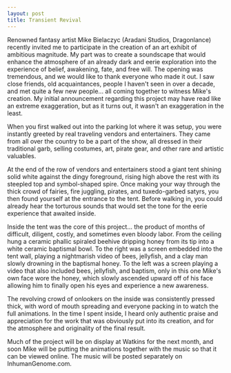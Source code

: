 ```yaml
---
layout: post
title: Transient Revival
---
```


Renowned fantasy artist Mike Bielaczyc (Aradani Studios, Dragonlance) recently invited me to participate in the creation of an art exhibit of ambitious magnitude. My part was to create a soundscape that would enhance the atmosphere of an already dark and eerie exploration into the experience of belief, awakening, fate, and free will. The opening was tremendous, and we would like to thank everyone who made it out. I saw close friends, old acquaintances, people I haven't seen in over a decade, and met quite a few new people... all coming together to witness Mike's creation. My initial announcement regarding this project may have read like an extreme exaggeration, but as it turns out, it wasn't an exaggeration in the least.

When you first walked out into the parking lot where it was setup, you were instantly greeted by real traveling vendors and entertainers. They came from all over the country to be a part of the show, all dressed in their traditional garb, selling costumes, art, pirate gear, and other rare and artistic valuables.

At the end of the row of vendors and entertainers stood a giant tent shining solid white against the dingy foreground, rising high above the rest with its steepled top and symbol-shaped spire. Once making your way through the thick crowd of fairies, fire juggling, pirates, and tuxedo-garbed satyrs, you then found yourself at the entrance to the tent. Before walking in, you could already hear the torturous sounds that would set the tone for the eerie experience that awaited inside.

Inside the tent was the core of this project... the product of months of difficult, diligent, costly, and sometimes even bloody labor. From the ceiling hung a ceramic phallic spiraled beehive dripping honey from its tip into a white ceramic baptismal bowl. To the right was a screen embedded into the tent wall, playing a nightmarish video of bees, jellyfish, and a clay man slowly drowning in the baptismal honey. To the left was a screen playing a video that also included bees, jellyfish, and baptism, only in this one Mike's own face wore the honey, which slowly ascended upward off of his face allowing him to finally open his eyes and experience a new awareness.

The revolving crowd of onlookers on the inside was consistently pressed thick, with word of mouth spreading and everyone packing in to watch the full animations. In the time I spent inside, I heard only authentic praise and appreciation for the work that was obviously put into its creation, and for the atmosphere and originality of the final result.

Much of the project will be on display at Watkins for the next month, and soon Mike will be putting the animations together with the music so that it can be viewed online. The music will be posted separately on InhumanGenome.com.